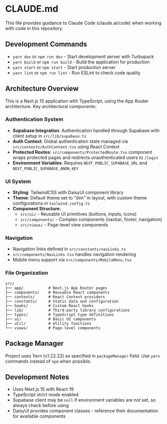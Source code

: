 # CLAUDE.md

This file provides guidance to Claude Code (claude.ai/code) when working with code in this repository.

## Development Commands

- `yarn dev` or `npm run dev` - Start development server with Turbopack
- `yarn build` or `npm run build` - Build the application for production
- `yarn start` or `npm start` - Start production server
- `yarn lint` or `npm run lint` - Run ESLint to check code quality

## Architecture Overview

This is a Next.js 15 application with TypeScript, using the App Router architecture. Key architectural components:

### Authentication System
- **Supabase Integration**: Authentication handled through Supabase with client setup in `src/lib/supabase.ts`
- **Auth Context**: Global authentication state managed via `src/contexts/AuthContext.tsx` using React Context
- **Protected Routes**: `src/components/ProtectedRoute.tsx` component wraps protected pages and redirects unauthenticated users to `/login`
- **Environment Variables**: Requires `NEXT_PUBLIC_SUPABASE_URL` and `NEXT_PUBLIC_SUPABASE_ANON_KEY`

### UI System
- **Styling**: TailwindCSS with DaisyUI component library
- **Theme**: Default theme set to "dim" in layout, with custom theme configurations in `tailwind.config.ts`
- **Component Structure**: 
  - `src/ui/` - Reusable UI primitives (buttons, inputs, icons)
  - `src/components/` - Complex components (navbar, footer, navigation)
  - `src/views/` - Page-level view components

### Navigation
- Navigation links defined in `src/constants/navLinks.ts`
- `src/components/NavLinks.tsx` handles navigation rendering
- Mobile menu support via `src/components/MobileMenu.tsx`

### File Organization
```
src/
├── app/           # Next.js App Router pages
├── components/    # Reusable React components  
├── contexts/      # React Context providers
├── constants/     # Static data and configuration
├── hooks/         # Custom React hooks
├── lib/           # Third-party library configurations
├── types/         # TypeScript type definitions
├── ui/            # Basic UI components
├── util/          # Utility functions
└── views/         # Page-level components
```

## Package Manager

Project uses Yarn (v1.22.22) as specified in `packageManager` field. Use `yarn` commands instead of `npm` when possible.

## Development Notes

- Uses Next.js 15 with React 19
- TypeScript strict mode enabled
- Supabase client may be `null` if environment variables are not set, so always check before using
- DaisyUI provides component classes - reference their documentation for available components